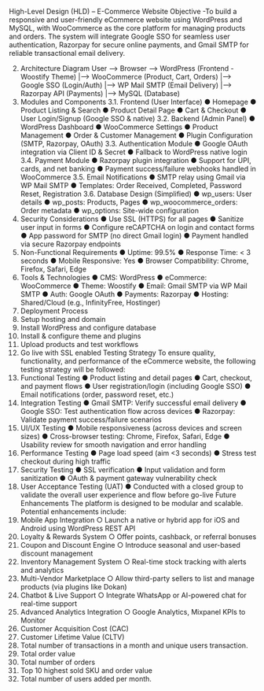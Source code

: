 High-Level Design (HLD) – E-Commerce Website 
Objective -To build a responsive and user-friendly eCommerce website using WordPress and MySQL, with WooCommerce as the core platform for managing products and orders. The system will integrate Google SSO for seamless user authentication, Razorpay for secure online payments, and Gmail SMTP for reliable transactional email delivery.

2. Architecture Diagram
User --> Browser --> WordPress (Frontend - Woostify Theme)
|--> WooCommerce (Product, Cart, Orders)
|--> Google SSO (Login/Auth)
|--> WP Mail SMTP (Email Delivery)
|--> Razorpay API (Payments)
|--> MySQL (Database)
3. Modules and Components
3.1. Frontend (User Interface)
● Homepage
● Product Listing & Search
● Product Detail Page
● Cart & Checkout
● User Login/Signup (Google SSO & native)
3.2. Backend (Admin Panel)
● WordPress Dashboard
● WooCommerce Settings
● Product Management
● Order & Customer Management
● Plugin Configuration (SMTP, Razorpay, OAuth)
3.3. Authentication Module
● Google OAuth integration via Client ID & Secret
● Fallback to WordPress native login
3.4. Payment Module
● Razorpay plugin integration
● Support for UPI, cards, and net banking
● Payment success/failure webhooks handled in WooCommerce
3.5. Email Notifications
● SMTP relay using Gmail via WP Mail SMTP
● Templates: Order Received, Completed, Password Reset, Registration
3.6. Database Design (Simplified)
● wp_users: User details
● wp_posts: Products, Pages
● wp_woocommerce_orders: Order metadata
● wp_options: Site-wide configuration
4. Security Considerations
● Use SSL (HTTPS) for all pages
● Sanitize user input in forms
● Configure reCAPTCHA on login and contact forms
● App password for SMTP (no direct Gmail login)
● Payment handled via secure Razorpay endpoints
5. Non-Functional Requirements
● Uptime: 99.5%
● Response Time: < 3 seconds
● Mobile Responsive: Yes
● Browser Compatibility: Chrome, Firefox, Safari, Edge
6. Tools & Technologies
● CMS: WordPress
● eCommerce: WooCommerce
● Theme: Woostify
● Email: Gmail SMTP via WP Mail SMTP
● Auth: Google OAuth
● Payments: Razorpay
● Hosting: Shared/Cloud (e.g., InfinityFree, Hostinger)
7. Deployment Process
1. Setup hosting and domain
2. Install WordPress and configure database
3. Install & configure theme and plugins
4. Upload products and test workflows
5. Go live with SSL enabled
Testing Strategy
To ensure quality, functionality, and performance of the eCommerce website, the following testing strategy will be followed:
1. Functional Testing
● Product listing and detail pages
● Cart, checkout, and payment flows
● User registration/login (including Google SSO)
● Email notifications (order, password reset, etc.)
2. Integration Testing
● Gmail SMTP: Verify successful email delivery
● Google SSO: Test authentication flow across devices
● Razorpay: Validate payment success/failure scenarios
3. UI/UX Testing
● Mobile responsiveness (across devices and screen sizes)
● Cross-browser testing: Chrome, Firefox, Safari, Edge
● Usability review for smooth navigation and error handling
4. Performance Testing
● Page load speed (aim <3 seconds)
● Stress test checkout during high traffic
5. Security Testing
● SSL verification
● Input validation and form sanitization
● OAuth & payment gateway vulnerability check
6. User Acceptance Testing (UAT)
● Conducted with a closed group to validate the overall user experience and flow before go-live
Future Enhancements
The platform is designed to be modular and scalable. Potential enhancements include:
1. Mobile App Integration
○ Launch a native or hybrid app for iOS and Android using WordPress REST API
2. Loyalty & Rewards System
○ Offer points, cashback, or referral bonuses
3. Coupon and Discount Engine
○ Introduce seasonal and user-based discount management
4. Inventory Management System
○ Real-time stock tracking with alerts and analytics
5. Multi-Vendor Marketplace
○ Allow third-party sellers to list and manage products (via plugins like Dokan)
6. Chatbot & Live Support
○ Integrate WhatsApp or AI-powered chat for real-time support
7. Advanced Analytics Integration
○ Google Analytics, Mixpanel
KPIs to Monitor
1. Customer Acquisition Cost (CAC)
2. Customer Lifetime Value (CLTV)
3. Total number of transactions in a month and unique users transaction.
4. Total order value
5. Total number of orders
6. Top 10 highest sold SKU and order value
7. Total number of users added per month.
